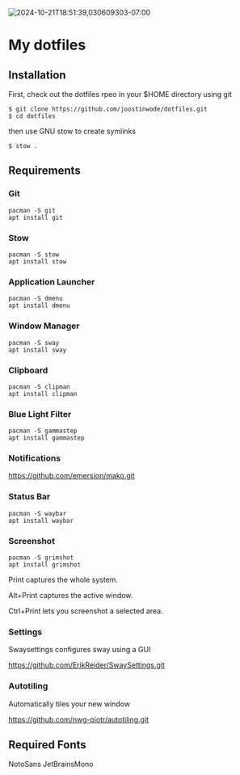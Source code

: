 ![2024-10-21T18:51:39,030609303-07:00](https://github.com/user-attachments/assets/d61983f0-e104-4338-8968-e70d1f2a4ae2)

# My dotfiles 

## Installation

First, check out the dotfiles rpeo in your $HOME directory using git

```
$ git clone https://github.com/joostinwode/dotfiles.git
$ cd dotfiles
```

then use GNU stow to create symlinks

```
$ stow .
```

## Requirements 

### Git
```
pacman -S git
apt install git
```

### Stow
```
pacman -S stow
apt install stow
```
### Application Launcher
```
pacman -S dmenu
apt install dmenu
```

### Window Manager
```
pacman -S sway
apt install sway
```

### Clipboard
```
pacman -S clipman
apt install clipman
```

### Blue Light Filter
```
pacman -S gammastep
apt install gammastep
```

### Notifications

https://github.com/emersion/mako.git

### Status Bar
```
pacman -S waybar
apt install waybar
```

### Screenshot
```
pacman -S grimshot
apt install grimshot
```
Print captures the whole system.

Alt+Print captures the active window.

Ctrl+Print lets you screenshot a selected area.

### Settings

Swaysettings
configures sway using a GUI

https://github.com/ErikReider/SwaySettings.git

### Autotiling

Automatically tiles your new window

https://github.com/nwg-piotr/autotiling.git

## Required Fonts

NotoSans
JetBrainsMono


